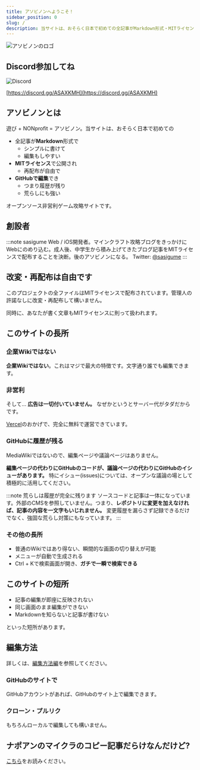 ```yaml
---
title: アソビノンへようこそ！
sidebar_position: 0
slug: /
description: 当サイトは、おそらく日本で初めての全記事がMarkdown形式・MITライセンスで公開され、ログインなしで編集できるオープンソース非営利ゲーム攻略サイトです。
---
```


![アソビノンのロゴ](https://asobinon.org/ogp/ogp-1200x630.png)


## Discord参加してね

![Discord](https://img.shields.io/discord/390466362373570561)

[https://discord.gg/ASAXKMH](https://discord.gg/ASAXKMH)

## アソビノンとは

遊び + NONprofit = アソビノン。当サイトは、おそらく日本で初めての

- 全記事が**Markdown**形式で
  - シンプルに書けて
  - 編集もしやすい
- **MITライセンス**で公開され
  - 再配布が自由で
- **GitHubで編集**でき
  - つまり履歴が残り
  - 荒らしにも強い

オープンソース非営利ゲーム攻略サイトです。

## 創設者

:::note sasigume
Web / iOS開発者。マインクラフト攻略ブログをきっかけにWebにのめり込む。成人後、中学生から積み上げてきたブログ記事をMITライセンスで配布することを決断。後のアソビノンになる。
Twitter: [@sasigume](https://twitter.com/sasigume)
:::

## 改変・再配布は自由です

このプロジェクトの全ファイルはMITライセンスで配布されています。管理人の許諾なしに改変・再配布して構いません。

同時に、あなたが書く文章もMITライセンスに則って扱われます。

## このサイトの長所

### 企業Wikiではない

**企業Wikiではない**。これはマジで最大の特徴です。文字通り誰でも編集できます。

### 非営利

そして... **広告は一切付いていません。** なぜかというとサーバー代がタダだからです。

[Vercel](https://vercel.com)のおかげで、完全に無料で運営できています。

### GitHubに履歴が残る

MediaWikiではないので、編集ページや議論ページはありません。

**編集ページの代わりにGitHubのコードが、議論ページの代わりにGitHubのイシューがあります。** 特にイシュー(issues)については、オープンな議論の場として積極的に活用してください。

:::note 荒らしは履歴が完全に残ります
ソースコードと記事は一体になっています。外部のCMSを参照していません。つまり、**レポジトリに変更を加えなければ、記事の内容を一文字もいじれません。** 変更履歴を漏らさず記録できるだけでなく、強固な荒らし対策にもなっています。
:::

### その他の長所

- 普通のWikiではあり得ない、瞬間的な画面の切り替えが可能
- メニューが自動で生成される
- Ctrl + Kで検索画面が開き、**ガチで一瞬で検索できる**

## このサイトの短所

- 記事の編集が即座に反映されない
- 同じ画面のまま編集ができない
- Markdownを知らないと記事が書けない

といった短所があります。

## 編集方法

詳しくは、[編集方法編](/ASOBINON/contribute/)を参照してください。

### GitHubのサイトで

GitHubアカウントがあれば、GitHubのサイト上で編集できます。

### クローン・プルリク

もちろんローカルで編集しても構いません。

## ナポアンのマイクラのコピー記事だらけなんだけど?

[こちら](/ASOBINON/napoan)をお読みください。
